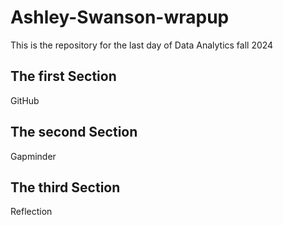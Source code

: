 # Ashley-Swanson-wrapup
This is the repository for the last day of Data Analytics fall 2024

## The first Section
GitHub

## The second Section
Gapminder

## The third Section
Reflection

